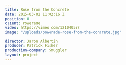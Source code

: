 ```yaml
---
title: Rose from the Concrete
date: 2015-03-02 11:02:16 Z
position: 0
client: Powerade
video: https://vimeo.com/121040557
image: "/uploads/powerade-rose-from-the-concrete.jpg"

director: Jaron Albertin
producer: Patrick Fisher
production-company: Smuggler
layout: project
---
```


